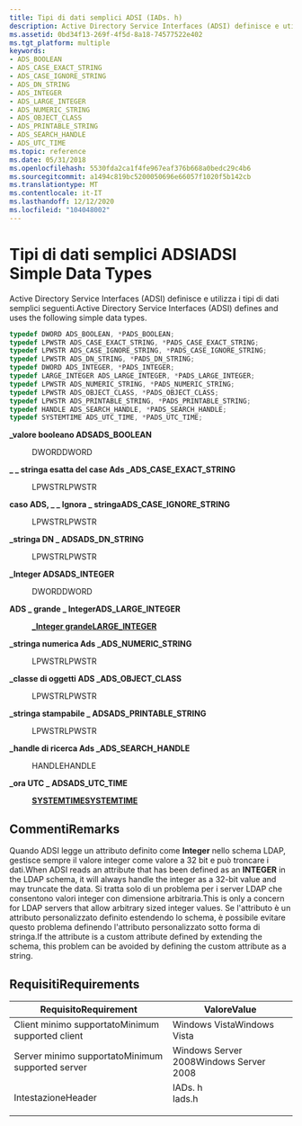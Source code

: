 ```yaml
---
title: Tipi di dati semplici ADSI (IADs. h)
description: Active Directory Service Interfaces (ADSI) definisce e utilizza i tipi di dati semplici seguenti.
ms.assetid: 0bd34f13-269f-4f5d-8a18-74577522e402
ms.tgt_platform: multiple
keywords:
- ADS_BOOLEAN
- ADS_CASE_EXACT_STRING
- ADS_CASE_IGNORE_STRING
- ADS_DN_STRING
- ADS_INTEGER
- ADS_LARGE_INTEGER
- ADS_NUMERIC_STRING
- ADS_OBJECT_CLASS
- ADS_PRINTABLE_STRING
- ADS_SEARCH_HANDLE
- ADS_UTC_TIME
ms.topic: reference
ms.date: 05/31/2018
ms.openlocfilehash: 5530fda2ca1f4fe967eaf376b668a0bedc29c4b6
ms.sourcegitcommit: a1494c819bc5200050696e66057f1020f5b142cb
ms.translationtype: MT
ms.contentlocale: it-IT
ms.lasthandoff: 12/12/2020
ms.locfileid: "104048002"
---
```

# <a name="adsi-simple-data-types"></a><span data-ttu-id="e5d1f-114">Tipi di dati semplici ADSI</span><span class="sxs-lookup"><span data-stu-id="e5d1f-114">ADSI Simple Data Types</span></span>

<span data-ttu-id="e5d1f-115">Active Directory Service Interfaces (ADSI) definisce e utilizza i tipi di dati semplici seguenti.</span><span class="sxs-lookup"><span data-stu-id="e5d1f-115">Active Directory Service Interfaces (ADSI) defines and uses the following simple data types.</span></span>


```C++
typedef DWORD ADS_BOOLEAN, *PADS_BOOLEAN;
typedef LPWSTR ADS_CASE_EXACT_STRING, *PADS_CASE_EXACT_STRING;
typedef LPWSTR ADS_CASE_IGNORE_STRING, *PADS_CASE_IGNORE_STRING;
typedef LPWSTR ADS_DN_STRING, *PADS_DN_STRING;
typedef DWORD ADS_INTEGER, *PADS_INTEGER;
typedef LARGE_INTEGER ADS_LARGE_INTEGER, *PADS_LARGE_INTEGER;
typedef LPWSTR ADS_NUMERIC_STRING, *PADS_NUMERIC_STRING;
typedef LPWSTR ADS_OBJECT_CLASS, *PADS_OBJECT_CLASS;
typedef LPWSTR ADS_PRINTABLE_STRING, *PADS_PRINTABLE_STRING;
typedef HANDLE ADS_SEARCH_HANDLE, *PADS_SEARCH_HANDLE;
typedef SYSTEMTIME ADS_UTC_TIME, *PADS_UTC_TIME;
```



<dl> <dt>

<span data-ttu-id="e5d1f-116">**\_valore booleano ADS**</span><span class="sxs-lookup"><span data-stu-id="e5d1f-116">**ADS\_BOOLEAN**</span></span>
</dt> <dd>

<span data-ttu-id="e5d1f-117">DWORD</span><span class="sxs-lookup"><span data-stu-id="e5d1f-117">DWORD</span></span>

</dd> <dt>

<span data-ttu-id="e5d1f-118">**\_ \_ stringa esatta del case Ads \_**</span><span class="sxs-lookup"><span data-stu-id="e5d1f-118">**ADS\_CASE\_EXACT\_STRING**</span></span>
</dt> <dd>

<span data-ttu-id="e5d1f-119">LPWSTR</span><span class="sxs-lookup"><span data-stu-id="e5d1f-119">LPWSTR</span></span>

</dd> <dt>

<span data-ttu-id="e5d1f-120">**caso ADS, \_ \_ Ignora \_ stringa**</span><span class="sxs-lookup"><span data-stu-id="e5d1f-120">**ADS\_CASE\_IGNORE\_STRING**</span></span>
</dt> <dd>

<span data-ttu-id="e5d1f-121">LPWSTR</span><span class="sxs-lookup"><span data-stu-id="e5d1f-121">LPWSTR</span></span>

</dd> <dt>

<span data-ttu-id="e5d1f-122">**\_stringa DN \_ ADS**</span><span class="sxs-lookup"><span data-stu-id="e5d1f-122">**ADS\_DN\_STRING**</span></span>
</dt> <dd>

<span data-ttu-id="e5d1f-123">LPWSTR</span><span class="sxs-lookup"><span data-stu-id="e5d1f-123">LPWSTR</span></span>

</dd> <dt>

<span data-ttu-id="e5d1f-124">**\_Integer ADS**</span><span class="sxs-lookup"><span data-stu-id="e5d1f-124">**ADS\_INTEGER**</span></span>
</dt> <dd>

<span data-ttu-id="e5d1f-125">DWORD</span><span class="sxs-lookup"><span data-stu-id="e5d1f-125">DWORD</span></span>

</dd> <dt>

<span data-ttu-id="e5d1f-126">**ADS \_ grande \_ Integer**</span><span class="sxs-lookup"><span data-stu-id="e5d1f-126">**ADS\_LARGE\_INTEGER**</span></span>
</dt> <dd>

[<span data-ttu-id="e5d1f-127">**\_Integer grande**</span><span class="sxs-lookup"><span data-stu-id="e5d1f-127">**LARGE\_INTEGER**</span></span>](/windows/win32/api/winnt/ns-winnt-large_integer-r1)

</dd> <dt>

<span data-ttu-id="e5d1f-128">**\_stringa numerica Ads \_**</span><span class="sxs-lookup"><span data-stu-id="e5d1f-128">**ADS\_NUMERIC\_STRING**</span></span>
</dt> <dd>

<span data-ttu-id="e5d1f-129">LPWSTR</span><span class="sxs-lookup"><span data-stu-id="e5d1f-129">LPWSTR</span></span>

</dd> <dt>

<span data-ttu-id="e5d1f-130">**\_classe di oggetti ADS \_**</span><span class="sxs-lookup"><span data-stu-id="e5d1f-130">**ADS\_OBJECT\_CLASS**</span></span>
</dt> <dd>

<span data-ttu-id="e5d1f-131">LPWSTR</span><span class="sxs-lookup"><span data-stu-id="e5d1f-131">LPWSTR</span></span>

</dd> <dt>

<span data-ttu-id="e5d1f-132">**\_stringa stampabile \_ ADS**</span><span class="sxs-lookup"><span data-stu-id="e5d1f-132">**ADS\_PRINTABLE\_STRING**</span></span>
</dt> <dd>

<span data-ttu-id="e5d1f-133">LPWSTR</span><span class="sxs-lookup"><span data-stu-id="e5d1f-133">LPWSTR</span></span>

</dd> <dt>

<span data-ttu-id="e5d1f-134">**\_handle di ricerca Ads \_**</span><span class="sxs-lookup"><span data-stu-id="e5d1f-134">**ADS\_SEARCH\_HANDLE**</span></span>
</dt> <dd>

<span data-ttu-id="e5d1f-135">HANDLE</span><span class="sxs-lookup"><span data-stu-id="e5d1f-135">HANDLE</span></span>

</dd> <dt>

<span data-ttu-id="e5d1f-136">**\_ora UTC \_ ADS**</span><span class="sxs-lookup"><span data-stu-id="e5d1f-136">**ADS\_UTC\_TIME**</span></span>
</dt> <dd>

[<span data-ttu-id="e5d1f-137">**SYSTEMTIME**</span><span class="sxs-lookup"><span data-stu-id="e5d1f-137">**SYSTEMTIME**</span></span>](/windows/desktop/api/minwinbase/ns-minwinbase-systemtime)

</dd> </dl>

## <a name="remarks"></a><span data-ttu-id="e5d1f-138">Commenti</span><span class="sxs-lookup"><span data-stu-id="e5d1f-138">Remarks</span></span>

<span data-ttu-id="e5d1f-139">Quando ADSI legge un attributo definito come **Integer** nello schema LDAP, gestisce sempre il valore integer come valore a 32 bit e può troncare i dati.</span><span class="sxs-lookup"><span data-stu-id="e5d1f-139">When ADSI reads an attribute that has been defined as an **INTEGER** in the LDAP schema, it will always handle the integer as a 32-bit value and may truncate the data.</span></span> <span data-ttu-id="e5d1f-140">Si tratta solo di un problema per i server LDAP che consentono valori integer con dimensione arbitraria.</span><span class="sxs-lookup"><span data-stu-id="e5d1f-140">This is only a concern for LDAP servers that allow arbitrary sized integer values.</span></span> <span data-ttu-id="e5d1f-141">Se l'attributo è un attributo personalizzato definito estendendo lo schema, è possibile evitare questo problema definendo l'attributo personalizzato sotto forma di stringa.</span><span class="sxs-lookup"><span data-stu-id="e5d1f-141">If the attribute is a custom attribute defined by extending the schema, this problem can be avoided by defining the custom attribute as a string.</span></span>

## <a name="requirements"></a><span data-ttu-id="e5d1f-142">Requisiti</span><span class="sxs-lookup"><span data-stu-id="e5d1f-142">Requirements</span></span>



| <span data-ttu-id="e5d1f-143">Requisito</span><span class="sxs-lookup"><span data-stu-id="e5d1f-143">Requirement</span></span> | <span data-ttu-id="e5d1f-144">Valore</span><span class="sxs-lookup"><span data-stu-id="e5d1f-144">Value</span></span> |
|-------------------------------------|-----------------------------------------------------------------------------------|
| <span data-ttu-id="e5d1f-145">Client minimo supportato</span><span class="sxs-lookup"><span data-stu-id="e5d1f-145">Minimum supported client</span></span><br/> | <span data-ttu-id="e5d1f-146">Windows Vista</span><span class="sxs-lookup"><span data-stu-id="e5d1f-146">Windows Vista</span></span><br/>                                                          |
| <span data-ttu-id="e5d1f-147">Server minimo supportato</span><span class="sxs-lookup"><span data-stu-id="e5d1f-147">Minimum supported server</span></span><br/> | <span data-ttu-id="e5d1f-148">Windows Server 2008</span><span class="sxs-lookup"><span data-stu-id="e5d1f-148">Windows Server 2008</span></span><br/>                                                    |
| <span data-ttu-id="e5d1f-149">Intestazione</span><span class="sxs-lookup"><span data-stu-id="e5d1f-149">Header</span></span><br/>                   | <dl> <span data-ttu-id="e5d1f-150"><dt>IADs. h</dt></span><span class="sxs-lookup"><span data-stu-id="e5d1f-150"><dt>Iads.h</dt></span></span> </dl> |



 

